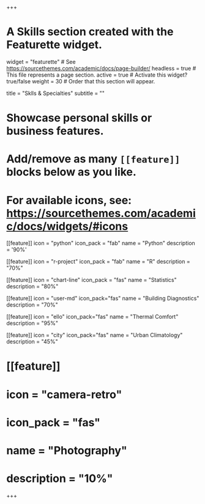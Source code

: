 +++
# A Skills section created with the Featurette widget.
widget = "featurette"  # See https://sourcethemes.com/academic/docs/page-builder/
headless = true  # This file represents a page section.
active = true  # Activate this widget? true/false
weight = 30  # Order that this section will appear.

title = "Sklls & Specialties"
subtitle = ""

# Showcase personal skills or business features.
# 
# Add/remove as many `[[feature]]` blocks below as you like.
# 
# For available icons, see: https://sourcethemes.com/academic/docs/widgets/#icons
[[feature]]
  icon = "python"
  icon_pack = "fab"
  name = "Python"
  description = '90%'

[[feature]]
  icon = "r-project"
  icon_pack = "fab"
  name = "R"
  description = "70%"

[[feature]]
  icon = "chart-line"
  icon_pack = "fas"
  name = "Statistics"
  description = "80%"  

[[feature]]
  icon = "user-md"
  icon_pack="fas"
  name = "Building Diagnostics"
  description = "70%"
  

[[feature]]
  icon = "ello"
  icon_pack="fas"
  name = "Thermal Comfort"
  description = "95%"


[[feature]]
  icon = "city"
  icon_pack="fas"
  name = "Urban Climatology"
  description = "45%"


# 
# [[feature]]
#   icon = "camera-retro"
#   icon_pack = "fas"
#   name = "Photography"
#   description = "10%"

+++
